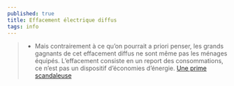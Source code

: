 ```yaml
---
published: true
title: Effacement électrique diffus
tags: info
---
```

> - Mais contrairement à ce qu’on pourrait a priori penser, les grands gagnants de cet effacement diffus ne sont même pas les ménages équipés. L’effacement consiste en un report des consommations, ce n’est pas un dispositif d’économies d’énergie. [Une prime scandaleuse](https://www.quechoisir.org/actualite-effacement-electrique-diffus-une-prime-scandaleuse-n11323/)


